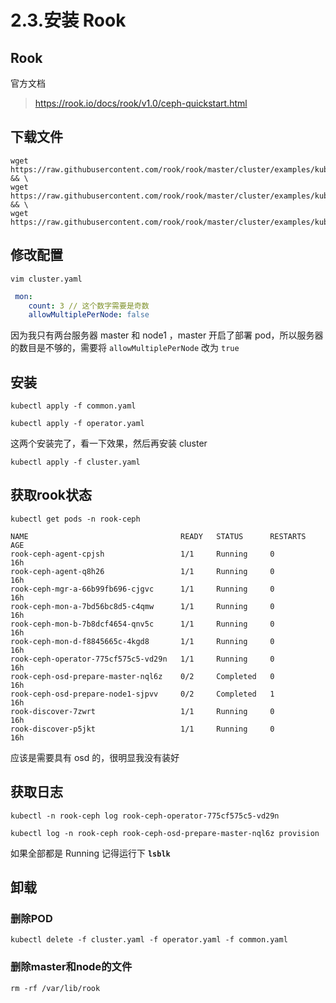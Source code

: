 # 2.3.安装 Rook


## Rook
官方文档
> https://rook.io/docs/rook/v1.0/ceph-quickstart.html

## 下载文件
```
wget https://raw.githubusercontent.com/rook/rook/master/cluster/examples/kubernetes/ceph/common.yaml && \
wget https://raw.githubusercontent.com/rook/rook/master/cluster/examples/kubernetes/ceph/operator.yaml && \
wget https://raw.githubusercontent.com/rook/rook/master/cluster/examples/kubernetes/ceph/cluster.yaml
```

## 修改配置
`vim cluster.yaml`

```yaml
 mon:
    count: 3 // 这个数字需要是奇数
    allowMultiplePerNode: false
```
因为我只有两台服务器 master 和 node1 ，master 开启了部署 pod，所以服务器的数目是不够的，需要将 `allowMultiplePerNode` 改为 `true`


## 安装
```
kubectl apply -f common.yaml
```

```
kubectl apply -f operator.yaml
```

这两个安装完了，看一下效果，然后再安装 cluster 

```
kubectl apply -f cluster.yaml
```

## 获取rook状态
```
kubectl get pods -n rook-ceph
```

```$xslt
NAME                                  READY   STATUS      RESTARTS   AGE
rook-ceph-agent-cpjsh                 1/1     Running     0          16h
rook-ceph-agent-q8h26                 1/1     Running     0          16h
rook-ceph-mgr-a-66b99fb696-cjgvc      1/1     Running     0          16h
rook-ceph-mon-a-7bd56bc8d5-c4qmw      1/1     Running     0          16h
rook-ceph-mon-b-7b8dcf4654-qnv5c      1/1     Running     0          16h
rook-ceph-mon-d-f8845665c-4kgd8       1/1     Running     0          16h
rook-ceph-operator-775cf575c5-vd29n   1/1     Running     0          16h
rook-ceph-osd-prepare-master-nql6z    0/2     Completed   0          16h
rook-ceph-osd-prepare-node1-sjpvv     0/2     Completed   1          16h
rook-discover-7zwrt                   1/1     Running     0          16h
rook-discover-p5jkt                   1/1     Running     0          16h
```
应该是需要具有 osd 的，很明显我没有装好

## 获取日志
```
kubectl -n rook-ceph log rook-ceph-operator-775cf575c5-vd29n

```

```
kubectl log -n rook-ceph rook-ceph-osd-prepare-master-nql6z provision
```

如果全部都是 Running 记得运行下 __`lsblk`__




## 卸载
### 删除POD
```
kubectl delete -f cluster.yaml -f operator.yaml -f common.yaml
```
### 删除master和node的文件
```
rm -rf /var/lib/rook
```
